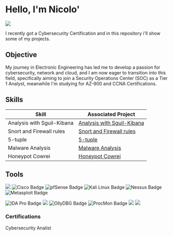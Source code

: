 # Hello, I'm Nicolo'

<a href="https://www.linkedin.com/in/nicolocallegaro/"><img src="https://img.shields.io/badge/-LinkedIn-0072b1?&style=for-the-badge&logo=linkedin&logoColor=white" /></a>

I recently got a Cybersecurity Certification and in this repository i'll show some of my projects.

## Objective

My journey in Electronic Engineering has led me to develop a passion for cybersecurity, network and cloud, and I am now eager to transition into this field, specifically aiming to join a Security Operations Center (SOC) as a Tier 1 Analyst, meanwhile I'm studying for AZ-900 and CCNA Certifications.

## Skills

| Skill                                         | Associated Project         |
|-----------------------------------------------|----------------------------|
| Analysis with Sguil-Kibana     | <a href="https://github.com/notnikoo/CyberProjects/blob/main/Analysis%20Sguil-Kibana.pdf"> Analysis with Sguil-Kibana |
| Snort and Firewall rules | <a href="https://github.com/notnikoo/CyberProjects/blob/main/Snort%20and%20Firewall%20rules.pdf"> Snort and Firewall rules</a> |
| 5-tuple                  | <a href="https://github.com/notnikoo/CyberProjects/blob/main/5-tuple.pdf"> 5-tuple </a> |
| Malware Analysis         | <a href="https://github.com/notnikoo/CyberProjects/blob/main/Malware%20Analysis.pdf"> Malware Analysis</a> |
| Honeypot Cowrei          | <a href="https://github.com/notnikoo/CyberProjects/blob/main/Honeypot%20Cowrie.pdf"> Honeypot Cowrei </a> |


## Tools

<img src="https://img.shields.io/badge/-Wireshark-1679A7?&style=for-the-badge&logo=Wireshark&logoColor=white" /> <img src="https://img.shields.io/badge/-Cisco-003C71?style=for-the-badge&logo=cisco&logoColor=white" alt="Cisco Badge" /> 
<img src="https://img.shields.io/badge/-pfSense-0077C0?style=for-the-badge&logo=pfsense&logoColor=white" alt="pfSense Badge" /> 
<img src="https://img.shields.io/badge/-Kali%20Linux-557CBB?style=for-the-badge&logo=kali-linux&logoColor=white" alt="Kali Linux Badge" />
<img src="https://img.shields.io/badge/-Nessus-6D6E71?style=for-the-badge&logo=tenable&logoColor=white" alt="Nessus Badge" /> 
<img src="https://img.shields.io/badge/-Metasploit-1F8A70?style=for-the-badge&logo=metasploit&logoColor=white" alt="Metasploit Badge" /> 


<img src="https://img.shields.io/badge/-IDA%20Pro-2F2F2F?style=for-the-badge&logo=ida&logoColor=white" alt="IDA Pro Badge" /> <img src="https://img.shields.io/badge/-Nmap-007CBE?style=for-the-badge&logo=eye&logoColor=white" /> <img src="https://img.shields.io/badge/-OllyDBG-0F4C75?style=for-the-badge&logo=debug&logoColor=white" alt="OllyDBG Badge" />
<img src="https://img.shields.io/badge/-ProcMon-9E9E9E?style=for-the-badge&logo=process&logoColor=white" alt="ProcMon Badge" />
<img src="https://img.shields.io/badge/-Kibana-005571?&style=for-the-badge&logo=Kibana&logoColor=white" />
<img src="https://img.shields.io/badge/-Sguil-003366?&style=for-the-badge&logoColor=white" />

<!--
### Network
<div>
   
    <img src="https://img.shields.io/badge/-Suricata-EF3B2D?&style=for-the-badge&logo=Suricata&logoColor=white" />
    <img src="https://img.shields.io/badge/-Zeek-777BB4?&style=for-the-badge&logo=Zeek&logoColor=white" /> 
</div>

### Endpoint
<div>
   <!-- <img src="https://img.shields.io/badge/-Microsoft_Defender_for_Endpoint-00A4EF?&style=for-the-badge&logo=Microsoft&logoColor=white" />
    <img src="https://img.shields.io/badge/-Velociraptor-4B275F?&style=for-the-badge&logo=Velociraptor&logoColor=white" /> 
    
    </div>
   

### SIEM
<div> 
    <img src="https://img.shields.io/badge/-Microsoft_Sentinel-0078D4?&style=for-the-badge&logo=Microsoft&logoColor=white" />
    <img src="https://img.shields.io/badge/-Splunk-000000?&style=for-the-badge&logo=Splunk&logoColor=white" />
    <img src="https://img.shields.io/badge/-Elastic-005571?&style=for-the-badge&logo=Elastic&logoColor=white" />  
</div> 

<div>

</div>

### Projects
- <a href="https://github.com/notnikoo/CyberProjects/blob/main/Analysis%20Sguil-Kibana.pdf"> Analysis with Sguil-Kibana</a>
- <a href="https://github.com/notnikoo/CyberProjects/blob/main/Snort%20and%20Firewall%20rules.pdf"> Snort and Firewall rules</a>
- <a href="https://github.com/notnikoo/CyberProjects/blob/main/Malware%20Analysis.pdf"> Malware Analysis</a>
- <a href="https://github.com/notnikoo/CyberProjects/blob/main/Honeypot%20Cowrie.pdf"> Honeypot Cowrei </a>

-->

### Certifications

Cybersecurity Analist 
